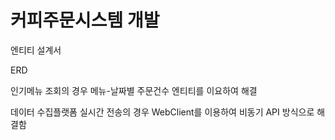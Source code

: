 # 커피주문시스템 개발

엔티티 설계서

ERD

인기메뉴 조회의 경우 메뉴-날짜별 주문건수 엔티티를 이요하여 해결

데이터 수집플랫폼 실시간 전송의 경우 WebClient를 이용하여 비동기 API 방식으로 해결함